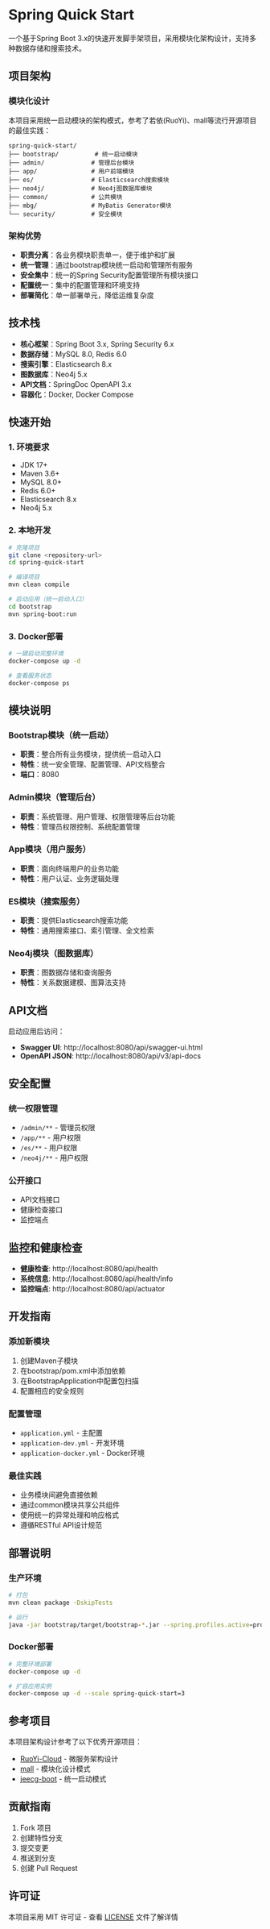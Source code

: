 # Spring Quick Start

一个基于Spring Boot 3.x的快速开发脚手架项目，采用模块化架构设计，支持多种数据存储和搜索技术。

## 项目架构

### 模块化设计
本项目采用统一启动模块的架构模式，参考了若依(RuoYi)、mall等流行开源项目的最佳实践：

```
spring-quick-start/
├── bootstrap/          # 统一启动模块
├── admin/             # 管理后台模块
├── app/               # 用户前端模块  
├── es/                # Elasticsearch搜索模块
├── neo4j/             # Neo4j图数据库模块
├── common/            # 公共模块
├── mbg/               # MyBatis Generator模块
└── security/          # 安全模块
```

### 架构优势
- **职责分离**：各业务模块职责单一，便于维护和扩展
- **统一管理**：通过bootstrap模块统一启动和管理所有服务
- **安全集中**：统一的Spring Security配置管理所有模块接口
- **配置统一**：集中的配置管理和环境支持
- **部署简化**：单一部署单元，降低运维复杂度

## 技术栈

- **核心框架**：Spring Boot 3.x, Spring Security 6.x
- **数据存储**：MySQL 8.0, Redis 6.0
- **搜索引擎**：Elasticsearch 8.x
- **图数据库**：Neo4j 5.x
- **API文档**：SpringDoc OpenAPI 3.x
- **容器化**：Docker, Docker Compose

## 快速开始

### 1. 环境要求
- JDK 17+
- Maven 3.6+
- MySQL 8.0+
- Redis 6.0+
- Elasticsearch 8.x
- Neo4j 5.x

### 2. 本地开发

```bash
# 克隆项目
git clone <repository-url>
cd spring-quick-start

# 编译项目
mvn clean compile

# 启动应用（统一启动入口）
cd bootstrap
mvn spring-boot:run
```

### 3. Docker部署

```bash
# 一键启动完整环境
docker-compose up -d

# 查看服务状态
docker-compose ps
```

## 模块说明

### Bootstrap模块（统一启动）
- **职责**：整合所有业务模块，提供统一启动入口
- **特性**：统一安全管理、配置管理、API文档整合
- **端口**：8080

### Admin模块（管理后台）
- **职责**：系统管理、用户管理、权限管理等后台功能
- **特性**：管理员权限控制、系统配置管理

### App模块（用户服务）
- **职责**：面向终端用户的业务功能
- **特性**：用户认证、业务逻辑处理

### ES模块（搜索服务）
- **职责**：提供Elasticsearch搜索功能
- **特性**：通用搜索接口、索引管理、全文检索

### Neo4j模块（图数据库）
- **职责**：图数据存储和查询服务
- **特性**：关系数据建模、图算法支持

## API文档

启动应用后访问：
- **Swagger UI**: http://localhost:8080/api/swagger-ui.html
- **OpenAPI JSON**: http://localhost:8080/api/v3/api-docs

## 安全配置

### 统一权限管理
- `/admin/**` - 管理员权限
- `/app/**` - 用户权限  
- `/es/**` - 用户权限
- `/neo4j/**` - 用户权限

### 公开接口
- API文档接口
- 健康检查接口
- 监控端点

## 监控和健康检查

- **健康检查**: http://localhost:8080/api/health
- **系统信息**: http://localhost:8080/api/health/info
- **监控端点**: http://localhost:8080/api/actuator

## 开发指南

### 添加新模块
1. 创建Maven子模块
2. 在bootstrap/pom.xml中添加依赖
3. 在BootstrapApplication中配置包扫描
4. 配置相应的安全规则

### 配置管理
- `application.yml` - 主配置
- `application-dev.yml` - 开发环境
- `application-docker.yml` - Docker环境

### 最佳实践
- 业务模块间避免直接依赖
- 通过common模块共享公共组件
- 使用统一的异常处理和响应格式
- 遵循RESTful API设计规范

## 部署说明

### 生产环境
```bash
# 打包
mvn clean package -DskipTests

# 运行
java -jar bootstrap/target/bootstrap-*.jar --spring.profiles.active=prod
```

### Docker部署
```bash
# 完整环境部署
docker-compose up -d

# 扩容应用实例
docker-compose up -d --scale spring-quick-start=3
```

## 参考项目

本项目架构设计参考了以下优秀开源项目：
- [RuoYi-Cloud](https://gitee.com/y_project/RuoYi-Cloud) - 微服务架构设计
- [mall](https://github.com/macrozheng/mall) - 模块化设计模式
- [jeecg-boot](https://github.com/jeecgboot/jeecg-boot) - 统一启动模式

## 贡献指南

1. Fork 项目
2. 创建特性分支
3. 提交变更
4. 推送到分支
5. 创建 Pull Request

## 许可证

本项目采用 MIT 许可证 - 查看 [LICENSE](LICENSE) 文件了解详情